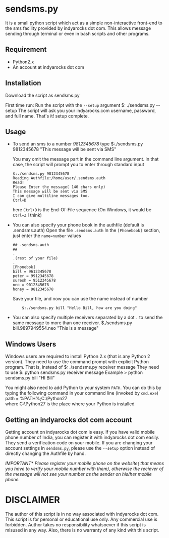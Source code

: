 sendsms.py
=========
It is a small python script which act as a simple non-interactive front-end to the sms facility provided by indyarocks dot com. This allows message sending through terminal or even in bash scripts and other programs.

Requirement
----------
-	Python2.x
-	An account at indyarocks dot com

Installation
------------
Download the script as sendsms.py

First time run:
Run the script with the `--setup` argument
    	        $:	./sendsms.py --setup
The script will ask you your indyarocks.com username, password, and full name.
That's it! setup complete.

Usage
----

*	To send an sms to a number *9812345678* type
	   	$:./sendsms.py 9812345678 "This message will be sent via SMS"

   	You may omit the message part in the command line argument. In that case, the script will prompt you to enter through standard input

		$:./sendsms.py 9812345678
		Reading Authfile:/home/user/.sendsms.auth
		Read!
		Please Enter the message( 140 chars only)
		This message will be sent via SMS
		I can give multiline messages too.
		Ctrl+D

	here `Ctrl+D` is the End-Of-File sequence (On Windows, it would be `Ctrl+Z` I think)

*	You can also specify your phone book in the authfile (default is .sendsms.auth)
	Open the file `.sendsms.auth`
	In the `[Phonebook]` section, just enter the `name=number` values

	   	## .sendsms.auth
		##
		.
		.(rest of your file)
		.
		[Phonebok]
		bill = 9612345678
		peter = 9912345678
		suresh = 9512345678
		neo = 9012345678
		honey = 9812345678

	Save your file, and now you can use the name instead of number

	     	$:./sendsms.py bill "Hello Bill, how are you doing"

*	You can also specify multiple receivers separated by a dot `.` to send the same message to more than one receiver.
	    	$./sendsms.py bill.9897949554.neo "This is a message"


Windows Users
------------
Windows users are required to install Python 2.x (that is any Python 2 version).
They need to use the command prompt with explicit Python program.
That is, instead of
     $: ./sendsms.py receiver message
They need to use
     $: python sendsms.py receiver message
Example
     > python sendsms.py bill "HI Bill"

You might also need to add Python to your system `PATH`. You can do this by typing the following command in your command line (invoked by `cmd.exe`)
     path = %PATH%;C:\Python27\
where C:\Python27 is the place where your Python is installed

Getting an indyarocks dot com account
-------------------------------------
Getting account on indyarocks dot com is easy. If you have valid mobile phone number of India, you can register it with indyarocks dot com easily. They send a verification code on your mobile.
If you are changing your account settings in `sendsms.py`, please use the `--setup` option instead of directly changing the Authfile by hand.

*IMPORTANT** *Please register your mobile phone on the website( that means you have to verify your mobile number with them), otherwise the reciever of the message will not see your number as the sender on his/her mobile phone.*

DISCLAIMER
=========
The author of this script is in no way associated with indyarocks dot com. This script is for personal or educational use only. Any commercial use is forbidden. Author takes no responsibility whatsoever if this script is misused in any way. Also, there is no warranty of any kind with this script.


    

